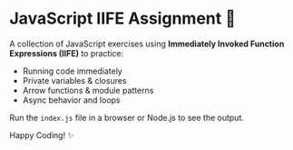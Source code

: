 # JavaScript IIFE Assignment 🚀

A collection of JavaScript exercises using **Immediately Invoked Function Expressions (IIFE)** to practice:

- Running code immediately  
- Private variables & closures  
- Arrow functions & module patterns  
- Async behavior and loops  

Run the `index.js` file in a browser or Node.js to see the output.  

Happy Coding! ✨
